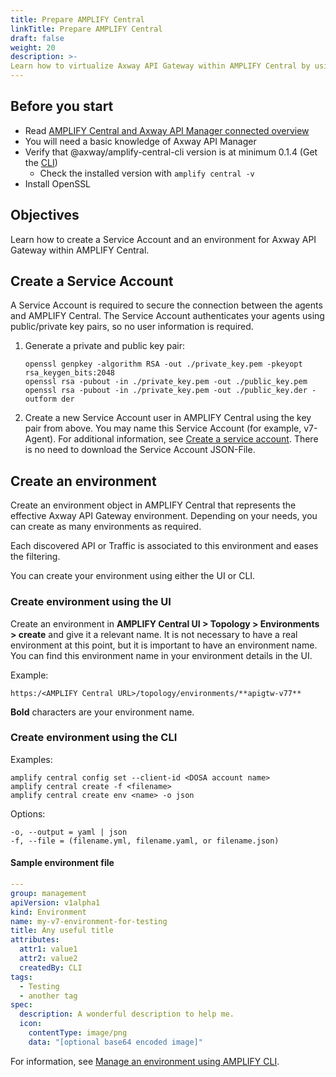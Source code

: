 ```yaml
---
title: Prepare AMPLIFY Central
linkTitle: Prepare AMPLIFY Central
draft: false
weight: 20
description: >-
Learn how to virtualize Axway API Gateway within AMPLIFY Central by using an environment. Secure the connection between AMPLIFY Central and the agents by using a Service Account. 
---
```


## Before you start

* Read [AMPLIFY Central and Axway API Manager connected overview](/docs/central/connect-api-manager/)
* You will need a basic knowledge of Axway API Manager
* Verify that @axway/amplify-central-cli version is at minimum 0.1.4 (Get the [CLI](/docs/central/cli_central/cli_install/))
    * Check the installed version with `amplify central -v`
* Install OpenSSL

## Objectives

Learn how to create a Service Account and an environment for Axway API Gateway within AMPLIFY Central.

## Create a Service Account

A Service Account is required to secure the connection between the agents and AMPLIFY Central. The Service Account authenticates your agents using public/private key pairs, so no user information is required.

1. Generate a private and public key pair:

    ```
    openssl genpkey -algorithm RSA -out ./private_key.pem -pkeyopt rsa_keygen_bits:2048
    openssl rsa -pubout -in ./private_key.pem -out ./public_key.pem
    openssl rsa -pubout -in ./private_key.pem -out ./public_key.der -outform der
    ```

2. Create a new Service Account user in AMPLIFY Central using the key pair from above. You may name this Service Account (for example, v7-Agent). For additional information, see [Create a service account](/docs/central/cli_central/cli_install/#create-a-service-account). There is no need to download the Service Account JSON-File.

## Create an environment

Create an environment object in AMPLIFY Central that represents the effective Axway API Gateway environment. Depending on your needs, you can create as many environments as required.

Each discovered API or Traffic is associated to this environment and eases the filtering.

You can create your environment using either the UI or CLI.

### Create environment using the UI

Create an environment in **AMPLIFY Central UI > Topology > Environments > create** and give it a relevant name. It is not necessary to have a real environment at this point, but it is important to have an environment name. You can find this environment name in your environment details in the UI.

Example:

```
https:/<AMPLIFY Central URL>/topology/environments/**apigtw-v77**
```

**Bold** characters are your environment name.

### Create environment using the CLI

Examples:

```
amplify central config set --client-id <DOSA account name>
amplify central create -f <filename>
amplify central create env <name> -o json
```

Options:

```
-o, --output = yaml | json
-f, --file = (filename.yml, filename.yaml, or filename.json)
```

#### Sample environment file

```yaml
---
group: management
apiVersion: v1alpha1
kind: Environment
name: my-v7-environment-for-testing
title: Any useful title
attributes:
  attr1: value1
  attr2: value2
  createdBy: CLI
tags:
  - Testing
  - another tag
spec:
  description: A wonderful description to help me.
  icon:
    contentType: image/png
    data: "[optional base64 encoded image]"
```

For information, see [Manage an environment using AMPLIFY CLI](/docs/central/cli_central/cli_environments/).
